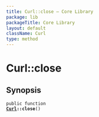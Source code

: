 ```yaml
---
title: Curl::close — Core Library
package: lib
packageTitle: Core Library
layout: default
className: Curl
type: method
---
```


# Curl::close

## Synopsis

<code>public function <b><a href="Curl">Curl</a>::close</b>()</code>

